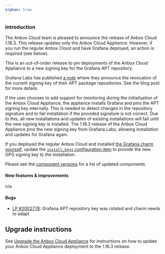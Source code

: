 ```yaml
---
orphan: true
---
```

### Introduction

The Anbox Cloud team is pleased to announce the release of Anbox Cloud 1.16.3. This release updates only the Anbox Cloud Appliance. However, if you run the regular Anbox Cloud and have Grafana deployed, an action is required (see below).

This is an out-of-order release to pin deployments of the Anbox Cloud Appliance to a new signing key for the Grafana APT repository.

Grafana Labs has published [a note](https://grafana.com/blog/2023/01/12/grafana-labs-update-regarding-circleci-security-updates/) where they announce the revocation of the current signing key of their APT package repositories. See the blog post for more details.

If the user chooses to add support for monitoring during the initialisation of the Anbox Cloud Appliance, the appliance installs Grafana and pins the APT signing key internally. This is needed to detect changes in the repository signature and to fail installation if the provided signature is not correct. Due to this, all new installations and updates of existing installations will fail until the new signing key is installed. The 1.16.3 release of the Anbox Cloud Appliance pins the new signing key from Grafana Labs, allowing installation and updates for Grafana again.

If you deployed the regular Anbox Cloud and installed [the Grafana charm yourself](https://charmhub.io/grafana), update the [`install_keys` configuration item](https://charmhub.io/grafana/configure#install_keys) to provide the new GPG signing key to the installation.

Please see the [component versions](https://anbox-cloud.io/docs/component-versions) for a list of updated components.

#### New features & improvements

n/a

#### Bugs

* [LP #2002776](https://bugs.launchpad.net/charm-grafana/+bug/2002776): Grafana APT repository key was rotated and charm needs to adapt

## Upgrade instructions

See [Upgrade the Anbox Cloud Appliance](https://anbox-cloud.io/docs/howto/update/upgrade-appliance) for instructions on how to update your Anbox Cloud Appliance deployment to the 1.16.3 release.
